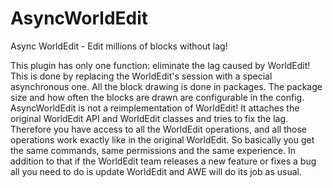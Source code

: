 AsyncWorldEdit
==============


Async WorldEdit - Edit millions of blocks without lag!

This plugin has only one function: eliminate the lag caused by WorldEdit! 
This is done by replacing the WorldEdit's session with a special asynchronous 
one. All the block drawing is done in packages. The package size and how often
the blocks are drawn are configurable in the config. AsyncWorldEdit is not a
reimplementation of WorldEdit! It attaches the original WorldEdit API and 
WorldEdit classes and tries to fix the lag. Therefore you have access to all
the WorldEdit operations, and all those operations work exactly like in the 
original WorldEdit. So basically you get the same commands, same permissions 
and the same experience. In addition to that if the WorldEdit team releases a new 
feature or fixes a bug all you need to do is update WorldEdit and AWE will do its
job as usual.
